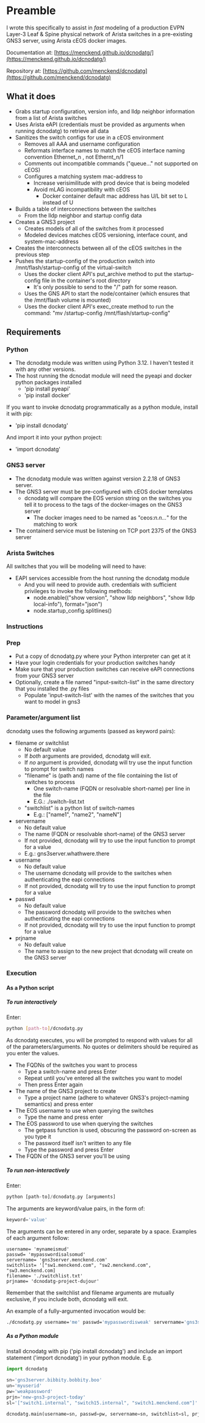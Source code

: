 # Preamble

I wrote this specifically to assist in *fast* modeling of a production EVPN Layer-3 Leaf & Spine physical network of Arista switches in a pre-existing GNS3 server, using Arista cEOS docker images.

Documentation at: [https://menckend.github.io/dcnodatg/](https://menckend.github.io/dcnodatg/)

Repository at: [https://github.com/menckend/dcnodatg](https://github.com/menckend/dcnodatg)

## What it does

- Grabs startup configuration, version info, and lldp neighbor information from a list of Arista switches
- Uses Arista eAPI (credentials must be provided as arguments when running dcnodatg) to retrieve all data
- Sanitizes the switch configs for use in a cEOS environment
  - Removes all AAA and username configuration
  - Reformats interface names to match the cEOS interface naming convention  Ethernet_n , not Ethernt_n/1
  - Comments out incompatible commands ("queue..." not supported on cEOS)
  - Configures a matching system mac-address to
    - Increase verisimilitude with prod device that is being modeled
    - Avoid mLAG incompatibility with cEOS
      - Docker container default mac address has U/L bit set to L instead of U
- Builds a table of interconnections between the switches
  - From the lldp neighbor and startup config data
- Creates a GNS3 project
  - Creates models of all of the switches from it processed
  - Modeled devices matches cEOS versioning, interface count, and system-mac-address
- Creates the interconnects between all of the cEOS switches in the previous step
- Pushes the startup-config of the production switch into /mnt/flash/startup-config of the virtual-switch
  - Uses the docker client API's put_archive method to put the startup-config file in the container's root directory
    - It's only possible to send to the "/" path for some reason.
  - Uses the GNS API to start the node/container (which ensures that the /mnt/flash volume is mounted)
  - Uses the docker client API's exec_create method to run the command:  "mv /startup-config /mnt/flash/startup-config"

## Requirements

### Python

- The dcnodatg module was written using Python 3.12.  I haven't tested it with any other versions.
- The host running the dcnodat module will need the pyeapi and docker python packages installed
  - 'pip install pyeapi'
  - 'pip install docker'

If you want to invoke dcnodatg programmatically as a python module, install it with pip:

- 'pip install dcnodatg'

And import it into your python project:

- 'import dcnodatg'

### GNS3 server

- The dcnodatg module was written against version 2.2.18 of GNS3 server.
- The GNS3 server must be pre-configured with cEOS docker templates
  - dcnodatg will compare the EOS version string on the switches you tell it to process to the tags of the docker-images on the GNS3 server
    - The docker images need to be named as "ceos:*n.n...*" for the matching to work
- The containerd service must be listening on TCP port 2375 of the GNS3 server

### Arista Switches

All switches that you will be modeling will need to have:

- EAPI services accessible from the host running the dcnodatg module
  - And you will need to provide auth. credentials with sufficient privileges to invoke the following methods:
    - node.enable(("show version", "show lldp neighbors", "show lldp local-info"), format="json")
    - node.startup_config.splitlines()

### Instructions

### Prep

- Put a copy of  dcnodatg.py where your Python interpreter can get at it
- Have your login credentials for your production switches handy
- Make sure that your production switches can receive eAPI connections from your GNS3 server
- Optionally, create a file named "input-switch-list" in the same directory that you installed the .py files
  - Populate 'input-switch-list' with the names of the switches that you want to model in gns3

### Parameter/argument list

dcnodatg uses the following arguments (passed as keyword pairs):

- filename *or* switchlist
  - No default value
  - If *both* arguments are provided, dcnodatg will exit.
  - If *no* argument is provided, dcnodatg will try use the input function to prompt for switch names
  - "filename" is (path and) name of the file containing the list of switches to process
    - One switch-name (FQDN or resolvable short-name) per line in the file
    - E.G.:  ./switch-list.txt
  - "switchlist" is a python list of switch-names
    - E.g.:  ["name1", "name2", "nameN"]
- servername
  - No default value
  - The name (FQDN or resolvable short-name) of the GNS3 server
  - If not provided, dcnodatg will try to use the input function to prompt for a value
  - E.g.:  gns3server.whathwere.there
- username
  - No default value
  - The username dcnodatg will provide to the switches when authenticating the eapi connections
  - If not provided, dcnodatg will try to use the input function to prompt for a value
- passwd
  - No default value
  - The password dcnodatg will provide to the switches when authenticating the eapi connections
  - If not provided, dcnodatg will try to use the input function to prompt for a value
- prjname
  - No default value
  - The name to assign to the new project that dcnodatg will create on the GNS3 server

### Execution

#### As a Python script

##### To run interactively

Enter:

```bash
python [path-to]/dcnodatg.py
```

As dcnodatg executes, you will be prompted to respond with values for all of the parameters/arguments. No quotes or delimiters should be required as you enter the values.

- The FQDNs of the switches you want to process
  - Type a switch-name and press Enter
  - Repeat until you've entered all the switches you want to model
  - Then press Enter again
- The name of the GNS3 project to create
  - Type a project name (adhere to whatever GNS3's project-naming semantics) and press enter
- The EOS username to use when querying the switches
  - Type the name and press enter
- The EOS password to use when querying the switches
  - The getpass function is used, obscuring the password on-screen as you type it
  - The password itself isn't written to any file
  - Type the password and press Enter
- The FQDN of the GNS3 server you'll be using

##### To run non-interactively

Enter:  

```python
python [path-to]/dcnodatg.py [arguments]
```

The arguments are keyword/value pairs, in the form of:

```python
keyword='value'
```

The arguments can be entered in any order, separate by a space.  Examples of each argument follow:

```text
username= 'mynameismud'
passwd= 'mypasswordisalsomud'
servername= 'gns3server.menckend.com'
switchlist= '["sw1.menckend.com", "sw2.menckend.com", "sw3.menckend.com]
filename= './switchlist.txt'
prjname= 'dcnodatg-project-dujour'
```

Remember that the switchlist and filename arguments are mutually exclusive, if you include both, dcnodatg will exit.

An example of a fully-argumented invocation would be:

```bash
./dcnodatg.py username='me' passwd='mypasswordisweak' servername='gns3server.com' switchlist='["sw1.us.com", "sw2.us.com"] prjname='mynewproject'
```

##### As a Python module

Install dcnodatg with pip  ('pip install dcnodatg') and include an import statement ('import dcnodatg') in your python module. E.g.

```python
import dcnodatg

sn='gns3server.bibbity.bobbity.boo'
un='myuserid'
pw='weakpassword'
prjn='new-gns3-project-today'
sl='["switch1.internal", "switch15.internal", "switch1.menckend.com"]'

dcnodatg.main(username=sn, passwd=pw, servername=sn, switchlist=sl, prjname=prjn)
```
